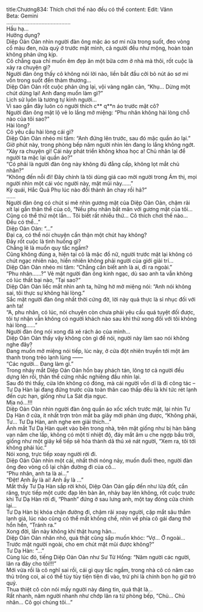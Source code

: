title:Chương834: Thích chơi thế nào đều có thể
content:
Edit: Vânn<br>Beta: Gemini<br>……………………………………<br>Hầu hạ…<br>Hưởng dụng?<br>Diệp Oản Oản nhìn người đàn ông mặc áo sơ mi nửa trong suốt, đeo vòng cổ màu đen, nửa quỳ ở trước mặt mình, cả người đều như mộng, hoàn toàn không phản ứng kịp.<br>Cô chẳng qua chỉ muốn êm đẹp ăn một bữa cơm ở nhà mà thôi, rốt cuộc là xảy ra chuyện gì?<br>Người đàn ông thấy cô không nói lời nào, liền bắt đầu cởi bỏ nút áo sơ mi vốn trong suốt đến thảm thương…<br>Diệp Oản Oản rốt cuộc phản ứng lại, vội vàng ngăn cản, “Khụ… Dừng một chút dừng lại! Anh đang muốn làm gì?”<br>Lịch sử luôn là tương tự kinh người…<br>Vì sao gần đây luôn có người thích c** q**n áo trước mặt cô?<br>Người đàn ông mặt lộ vẻ lo lắng mở miệng: “Phu nhân không hài lòng chỗ nào của tôi sao?”<br>Hài lòng?<br>Cô yêu cầu hài lòng cái gì?<br>Diệp Oản Oản nhéo mi tâm: “Anh đứng lên trước, sau đó mặc quần áo lại.”<br>Giờ phút này, trong phòng bếp năm người nhìn lén đang lo lắng không ngớt.<br>“Xảy ra chuyện gì! Cái này phát triển không khoa học a! Chủ nhân lại để người ta mặc lại quần áo?”<br>“Có phải là người đàn ông này không đủ đẳng cấp, không lọt mắt chủ nhân?”<br>“Không đến nỗi đi! Đây chính là tôi dùng giá cao mời người trong Ám thị, mọi người nhìn một cái vóc người này, mặt mũi này......”<br>Kỳ quái, Hắc Quả Phụ lúc nào đổi thành ăn chay rồi hả?”<br>......<br>Người đàn ông có chút si mê nhìn gương mặt của Diệp Oản Oản, chậm rãi xít lại gần thân thể của cô, “Nếu phu nhân bất mãn với gương mặt của tôi… Cũng có thể thử một lần… Tôi biết rất nhiều thứ… Cô thích chơi thế nào… Đều có thể…”<br>Diệp Oản Oản: “…”<br>Đại ca, có thể nói chuyện cẩn thận một chút hay không?<br>Đây rốt cuộc là tình huống gì?<br>Chẳng lẽ là muốn quy tắc ngầm?<br>Cũng không đúng a, hiện tại cô là mặc đồ nữ, người trước mặt lại không có chút ngạc nhiên nào, hiển nhiên không phải người của giới giải trí…<br>Diệp Oản Oản nhéo mi tâm: “Chẳng cần biết anh là ai, đi ra ngoài.”<br>“Phu nhân......?” Vẻ mặt người đàn ông kinh ngạc, dù sao anh ta vẫn không có lúc thất bại nào, “Tại sao?”<br>Diệp Oản Oản liếc mắt nhìn anh ta, hững hờ mở miệng nói: “Anh nói không sai, tôi thực sự không hài lòng.”<br>Sắc mặt người đàn ông nhất thời cứng đờ, lời này quả thực là sỉ nhục đối với anh ta!<br>“A, phu nhân, có lúc, nói chuyện còn chưa phải yêu cầu quá tuyệt đối được, tôi tự nhận vẫn không có người khách nào sau khi thử xong đối với tôi không hài lòng......”<br>Người đàn ông nói xong đã xé rách áo của mình…<br>Diệp Oản Oản thấy vậy không còn gì để nói, người này làm sao nói không nghe đây?<br>Đang muốn mở miệng nói tiếp, lúc này, ở cửa đột nhiên truyền tới một âm thanh trong trẻo lạnh lùng ——<br>“Các người… Đang làm gì.”<br>Trong nháy mắt Diệp Oản Oản hồn bay phách tán, lông tơ cả người đều dựng lên rồi, thân thể cứng nhắc nghiêng đầu nhìn lại.<br>Sau đó thì thấy, cửa lớn không có đóng, mà cái người vỗn dĩ là đi công tác – Tư Dạ Hàn lại đang đứng trước cửa toàn thân cao thấp đều là khí tức rét lạnh đến cực hạn, giống như La Sát địa ngục.<br>Mịa nó…!!!<br>Diệp Oản Oản nhìn người đàn ông quần áo xốc xếch trước mặt, lại nhìn Tư Dạ Hàn ở cửa, ít nhất trợn tròn mắt ba giây mới phản ứng được, “Không phải, Tư… Tư Dạ Hàn, anh nghe em giải thích…”<br>Ánh mắt Tư Dạ Hàn quét vào bên trong nhà, trên mặt giống như bị hàn băng vạn năm che lấp, không có một tí nhiệt độ, đáy mắt âm u che ngợp bầu trời, giống như một giây kế tiếp sẽ hóa thành dã thú xé nát người, “Xem ra, tôi tới không phải lúc.”<br>Nói xong, trực tiếp xoay người rời đi.<br>Diệp Oản Oản nhìn một cái, nhất thời nóng nảy, muốn đuổi theo, người đàn ông đeo vòng cổ lại chặn đường đi của cô…<br>“Phu nhân, anh ta là ai…”<br>“Đệt! Anh ấy là ai! Anh ấy là …”<br>Mắt thấy Tư Dạ Hàn sắp rời khỏi, Diệp Oản Oản gấp đến như lửa đốt, cắn răng, trực tiếp một cước đạp lên bàn ăn, nhảy bay lên không, rốt cuộc trước khi Tư Dạ Hàn rời đi, “Phanh” đứng ở sau lưng anh, một tay đóng cửa chính lại…<br>Tư Dạ Hàn bị khóa chặn đường đi, chậm rãi xoay người, cặp mắt sâu thẳm lạnh giá, lúc nào cũng có thể mất khống chế, nhìn về phía cô gái đang thở hổn hển, “Tránh ra.”<br>Xong đời, lần này không khí thật hung hãn…<br>Diệp Oản Oản nhăn nhó, quả thật cũng sắp muốn khóc: “Vợ… Ở ngoài… Trước mặt người ngoài, cho em chút mặt mũi được không?”<br>Tư Dạ Hàn: “…”<br>Cùng lúc đó, tiếng Diệp Oản Oản như Sư Tử Hống: “Năm người các người, lăn ra đây cho tôi!!!”<br>Mới vừa rồi là cô nghĩ sai rồi, cái gì quy tắc ngầm, trong nhà cô có năm cao thủ trông coi, ai có thể tùy tùy tiện tiện đi vào, trừ phi là chính bọn họ giở trò quỷ.<br>Thua thiệt cô còn nói mấy người này đáng tin, quả thật là…<br>Rất nhanh, năm người nhanh như chớp lăn ra từ phòng bếp, “Chủ… Chủ nhân… Cô gọi chúng tôi…”